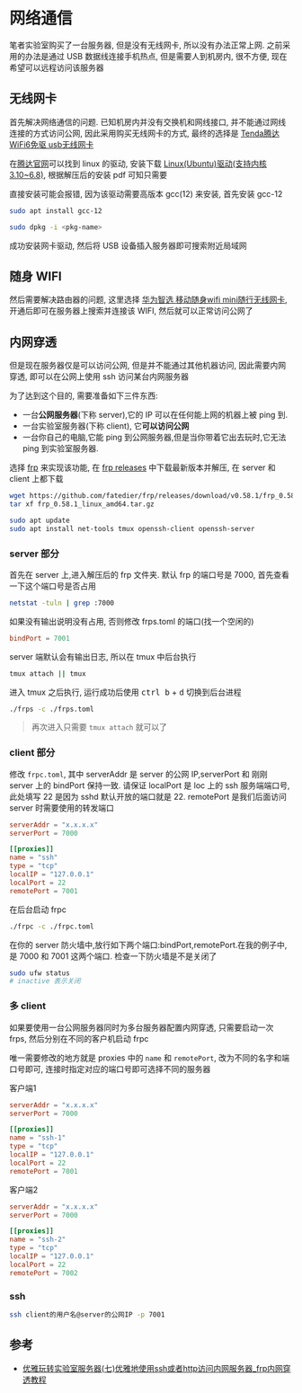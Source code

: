
# 网络通信

笔者实验室购买了一台服务器, 但是没有无线网卡, 所以没有办法正常上网. 之前采用的办法是通过 USB 数据线连接手机热点, 但是需要人到机房内, 很不方便, 现在希望可以远程访问该服务器

## 无线网卡

首先解决网络通信的问题. 已知机房内并没有交换机和网线接口, 并不能通过网线连接的方式访问公网, 因此采用购买无线网卡的方式, 最终的选择是 [Tenda腾达 WiFi6免驱 usb无线网卡](https://item.jd.com/100054970380.html)

在[腾达官网](https://www.tenda.com.cn/download/)可以找到 linux 的驱动, 安装下载 [Linux(Ubuntu)驱动(支持内核3.10~6.8)](https://www.tenda.com.cn/download/detail-3930.html), 根据解压后的安装 pdf 可知只需要

直接安装可能会报错, 因为该驱动需要高版本 gcc(12) 来安装, 首先安装 gcc-12

```bash
sudo apt install gcc-12
```

```bash
sudo dpkg -i <pkg-name>
```

成功安装网卡驱动, 然后将 USB 设备插入服务器即可搜索附近局域网

## 随身 WIFI

然后需要解决路由器的问题, 这里选择 [华为智选 移动随身wifi mini随行无线网卡](https://item.jd.com/100067261054.html#crumb-wrap), 开通后即可在服务器上搜索并连接该 WIFI, 然后就可以正常访问公网了

## 内网穿透

但是现在服务器仅是可以访问公网, 但是并不能通过其他机器访问, 因此需要内网穿透, 即可以在公网上使用 ssh 访问某台内网服务器

为了达到这个目的, 需要准备如下三件东西:

- 一台**公网服务器**(下称 server),它的 IP 可以在任何能上网的机器上被 ping 到.
- 一台实验室服务器(下称 client), 它**可以访问公网**
- 一台你自己的电脑,它能 ping 到公网服务器,但是当你带着它出去玩时,它无法 ping 到实验室服务器.

选择 [frp](https://github.com/fatedier/frp) 来实现该功能, 在 [frp releases](https://github.com/fatedier/frp/releases) 中下载最新版本并解压, 在 server 和 client 上都下载

```bash
wget https://github.com/fatedier/frp/releases/download/v0.58.1/frp_0.58.1_linux_amd64.tar.gz
tar xf frp_0.58.1_linux_amd64.tar.gz
```

```bash
sudo apt update
sudo apt install net-tools tmux openssh-client openssh-server
```

### server 部分

首先在 server 上,进入解压后的 frp 文件夹. 默认 frp 的端口号是 7000, 首先查看一下这个端口号是否占用

```bash
netstat -tuln | grep :7000
```

如果没有输出说明没有占用, 否则修改 frps.toml 的端口(找一个空闲的)

```toml
bindPort = 7001
```

server 端默认会有输出日志, 所以在 tmux 中后台执行

```bash
tmux attach || tmux
```

进入 tmux 之后执行, 运行成功后使用 <kbd>ctrl b</kbd> + <kbd>d</kbd> 切换到后台进程

```bash
./frps -c ./frps.toml
```

> 再次进入只需要 `tmux attach` 就可以了

### client 部分

修改 `frpc.toml`, 其中 serverAddr 是 server 的公网 IP,serverPort 和 刚刚 server 上的 bindPort 保持一致.
请保证 localPort 是 loc 上的 ssh 服务端端口号,此处填写 22 是因为 sshd 默认开放的端口就是 22. remotePort 是我们后面访问 server 时需要使用的转发端口

```toml
serverAddr = "x.x.x.x"
serverPort = 7000

[[proxies]]
name = "ssh"
type = "tcp"
localIP = "127.0.0.1"
localPort = 22
remotePort = 7001
```

在后台启动 frpc

```bash
./frpc -c ./frpc.toml
```

在你的 server 防火墙中,放行如下两个端口:bindPort,remotePort.在我的例子中,是 7000 和 7001 这两个端口. 检查一下防火墙是不是关闭了

```bash
sudo ufw status
# inactive 表示关闭
```

### 多 client

如果要使用一台公网服务器同时为多台服务器配置内网穿透, 只需要启动一次 frps, 然后分别在不同的客户机启动 frpc

唯一需要修改的地方就是 proxies 中的 `name` 和 `remotePort`, 改为不同的名字和端口号即可, 连接时指定对应的端口号即可选择不同的服务器

客户端1

```toml {5,9}
serverAddr = "x.x.x.x"
serverPort = 7000

[[proxies]]
name = "ssh-1"
type = "tcp"
localIP = "127.0.0.1"
localPort = 22
remotePort = 7001
```

客户端2

```toml {5,9}
serverAddr = "x.x.x.x"
serverPort = 7000

[[proxies]]
name = "ssh-2"
type = "tcp"
localIP = "127.0.0.1"
localPort = 22
remotePort = 7002
```

### ssh

```bash
ssh client的用户名@server的公网IP -p 7001
```

## 参考

- [优雅玩转实验室服务器(七)优雅地使用ssh或者http访问内网服务器_frp内网穿透教程](https://zhuanlan.zhihu.com/p/688161704)